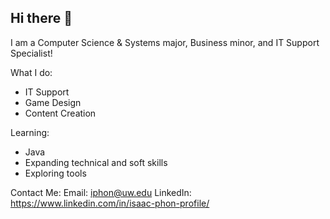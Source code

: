 ## Hi there 👋

I am a Computer Science & Systems major, Business minor, and IT Support Specialist!

What I do:
- IT Support
- Game Design
- Content Creation

Learning:
- Java
- Expanding technical and soft skills
- Exploring tools

Contact Me:
Email: iphon@uw.edu
LinkedIn: https://www.linkedin.com/in/isaac-phon-profile/
